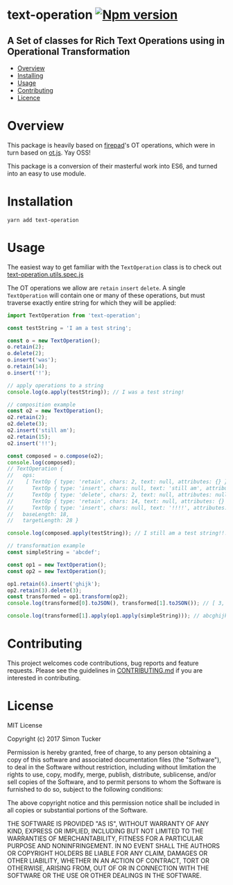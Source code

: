 # text-operation [![Npm version](https://img.shields.io/npm/v/text-operation.svg)](https://www.npmjs.com/package/text-operation)

## A Set of classes for Rich Text Operations using in Operational Transformation

* [Overview](#overview)
* [Installing](#installing)
* [Usage](#usage)
* [Contributing](#contributing)
* [Licence](#licence)

# Overview
This package is heavily based on [firepad](https://github.com/firebase/firepad)'s OT operations, which were in turn based on [ot.js](https://github.com/Operational-Transformation/ot.js/). Yay OSS!

This package is a conversion of their masterful work into ES6, and turned into an easy to use module.

# Installation
```
yarn add text-operation
```

# Usage
The easiest way to get familiar with the `TextOperation` class is to check out [text-operation.utils.spec.js](test/text-operation.utils.spec.js)

The OT operations we allow are `retain` `insert` `delete`.
A single `TextOperation` will contain one or many of these operations, but must traverse exactly entire string for which they will be applied:

```javascript
import TextOperation from 'text-operation';

const testString = 'I am a test string';

const o = new TextOperation();
o.retain(2);
o.delete(2);
o.insert('was');
o.retain(14);
o.insert('!');

// apply operations to a string
console.log(o.apply(testString)); // I was a test string!

// composition example
const o2 = new TextOperation();
o2.retain(2);
o2.delete(3);
o2.insert('still am');
o2.retain(15);
o2.insert('!!');

const composed = o.compose(o2);
console.log(composed);
// TextOperation {
//   ops:
//    [ TextOp { type: 'retain', chars: 2, text: null, attributes: {} },
//      TextOp { type: 'insert', chars: null, text: 'still am', attributes: {} },
//      TextOp { type: 'delete', chars: 2, text: null, attributes: null },
//      TextOp { type: 'retain', chars: 14, text: null, attributes: {} },
//      TextOp { type: 'insert', chars: null, text: '!!!!', attributes: {} } ],
//   baseLength: 18,
//   targetLength: 28 }

console.log(composed.apply(testString)); // I still am a test string!!!

// transformation example
const simpleString = 'abcdef';

const op1 = new TextOperation();
const op2 = new TextOperation();

op1.retain(6).insert('ghijk');
op2.retain(3).delete(3);
const transformed = op1.transform(op2);
console.log(transformed[0].toJSON(), transformed[1].toJSON()); // [ 3, 'ghijk' ] [ 3, -3, 5 ]

console.log(transformed[1].apply(op1.apply(simpleString))); // abcghijk
```

# Contributing
This project welcomes code contributions, bug reports and feature requests. Please see the guidelines in [CONTRIBUTING.md](CONTRIBUTING.md) if you are interested in contributing.

# License
MIT License

Copyright (c) 2017 Simon Tucker

Permission is hereby granted, free of charge, to any person obtaining a copy of this software and associated documentation files (the "Software"), to deal in the Software without restriction, including without limitation the rights to use, copy, modify, merge, publish, distribute, sublicense, and/or sell copies of the Software, and to permit persons to whom the Software is furnished to do so, subject to the following conditions:

The above copyright notice and this permission notice shall be included in all copies or substantial portions of the Software.

THE SOFTWARE IS PROVIDED "AS IS", WITHOUT WARRANTY OF ANY KIND, EXPRESS OR IMPLIED, INCLUDING BUT NOT LIMITED TO THE WARRANTIES OF MERCHANTABILITY, FITNESS FOR A PARTICULAR PURPOSE AND NONINFRINGEMENT. IN NO EVENT SHALL THE AUTHORS OR COPYRIGHT HOLDERS BE LIABLE FOR ANY CLAIM, DAMAGES OR OTHER LIABILITY, WHETHER IN AN ACTION OF CONTRACT, TORT OR OTHERWISE, ARISING FROM, OUT OF OR IN CONNECTION WITH THE SOFTWARE OR THE USE OR OTHER DEALINGS IN THE SOFTWARE.
